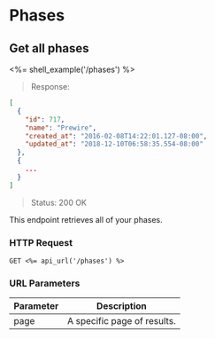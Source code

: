 # Phases

## Get all phases

<%= shell_example('/phases') %>

> Response:

```json
[
  {
    "id": 717,
    "name": "Prewire",
    "created_at": "2016-02-08T14:22:01.127-08:00",
    "updated_at": "2018-12-10T06:58:35.554-08:00"
  },
  {
    ...
  }
]
```

> Status: 200 OK

This endpoint retrieves all of your phases.

### HTTP Request

`GET <%= api_url('/phases') %>`

### URL Parameters

Parameter | Description
--------- | -----------
page | A specific page of results.
